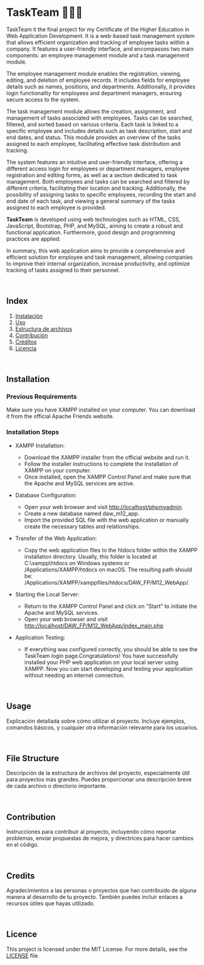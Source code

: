 # TaskTeam 👨🏽‍💻

TaskTeam it the final project for my Certificate of the Higher Education in Web Application Development. It is a web-based task management system that allows efficient organization and tracking of employee tasks within a company. It features a user-friendly interface, and encompasses two main components: an employee management module and a task management module.

The employee management module enables the registration, viewing, editing, and deletion of employee records. It includes fields for employee details such as names, positions, and departments. Additionally, it provides login functionality for employees and department managers, ensuring secure access to the system.

The task management module allows the creation, assignment, and management of tasks associated with employees. Tasks can be searched, filtered, and sorted based on various criteria. Each task is linked to a specific employee and includes details such as task description, start and end dates, and status. This module provides an overview of the tasks assigned to each employee, facilitating effective task distribution and tracking.

The system features an intuitive and user-friendly interface, offering a different access login for employees or department managers, employee registration and editing forms, as well as a section dedicated to task management. Both employees and tasks can be searched and filtered by different criteria, facilitating their location and tracking. Additionally, the possibility of assigning tasks to specific employees, recording the start and end date of each task, and viewing a general summary of the tasks assigned to each employee is provided.

**TaskTeam** is developed using web technologies such as HTML, CSS, JavaScript, Bootstrap, PHP, and MySQL, aiming to create a robust and functional application. Furthermore, good design and programming practices are applied.

In summary, this web application aims to provide a comprehensive and efficient solution for employee and task management, allowing companies to improve their internal organization, increase productivity, and optimize tracking of tasks assigned to their personnel.

<br>

## Index

1. [Instalación](#instalación)
2. [Uso](#uso)
3. [Estructura de archivos](#estructura-de-archivos)
4. [Contribución](#contribución)
5. [Créditos](#créditos)
6. [Licencia](#licencia)

<br>

## Installation

### Previous Requirements
Make sure you have XAMPP installed on your computer. You can download it from the official Apache Friends website.

### Installation Steps
  - XAMPP Installation:
    - Download the XAMPP installer from the official website and run it.
    - Follow the installer instructions to complete the installation of XAMPP on your computer.
    - Once installed, open the XAMPP Control Panel and make sure that the Apache and MySQL services are active.
  
  - Database Configuration:
    - Open your web browser and visit [http://localhost/phpmyadmin](http://localhost/phpmyadmin).
    - Create a new database named daw_m12_app.
    - Import the provided SQL file with the web application or manually create the necessary tables and relationships.

  - Transfer of the Web Application:
    - Copy the web application files to the htdocs folder within the XAMPP installation directory. Usually, this folder is located at C:\xampp\htdocs on Windows systems or /Applications/XAMPP/htdocs on macOS. The resulting path should be: /Applications/XAMPP/xamppfiles/htdocs/DAW_FP/M12_WebApp/.

  - Starting the Local Server:
    - Return to the XAMPP Control Panel and click on "Start" to initiate the Apache and MySQL services.
    - Open your web browser and visit [http://localhost/DAW_FP/M12_WebApp/index_main.php](http://localhost/DAW_FP/M12_WebApp/index_main.php)

  - Application Testing:
    - If everything was configured correctly, you should be able to see the TaskTeam login page.Congratulations! You have successfully installed your PHP web application on your local server using XAMPP. Now you can start developing and testing your application without needing an internet connection.

<br>

## Usage

Explicación detallada sobre cómo utilizar el proyecto. Incluye ejemplos, comandos básicos, y cualquier otra información relevante para los usuarios.

<br>

## File Structure

Descripción de la estructura de archivos del proyecto, especialmente útil para proyectos más grandes. Puedes proporcionar una descripción breve de cada archivo o directorio importante.

<br>

## Contribution

Instrucciones para contribuir al proyecto, incluyendo cómo reportar problemas, enviar propuestas de mejora, y directrices para hacer cambios en el código.

<br>

## Credits

Agradecimientos a las personas o proyectos que han contribuido de alguna manera al desarrollo de tu proyecto. También puedes incluir enlaces a recursos útiles que hayas utilizado.

<br>

## Licence

This project is licensed under the MIT License. For more details, see the [LICENSE](LICENSE) file.

<br>
